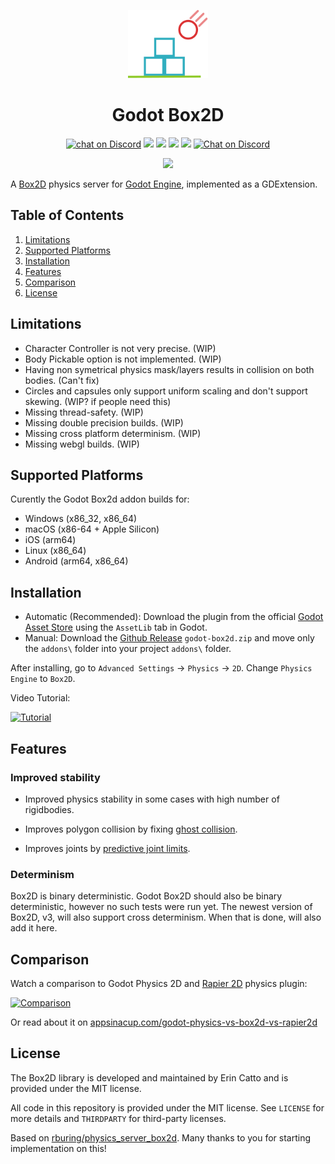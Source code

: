 <p align="center">
	<img width="128px" src="box2d_icon.svg"/> 
	<h1 align="center">Godot Box2D</h1> 
</p>

<p align="center">
	<a href="https://github.com/appsinacup/godot-box2d/actions/workflows/runner.yml">
        <img src="https://github.com/appsinacup/godot-box2d/actions/workflows/runner.yml/badge.svg?branch=main"
            alt="chat on Discord"></a>
    <a href="https://github.com/erincatto/box2d" alt="Box2D Version">
        <img src="https://img.shields.io/badge/Box2D-v2.4.1-%23478cbf?logoColor=white" /></a>
    <a href="https://github.com/godotengine/godot-cpp" alt="Godot Version">
        <img src="https://img.shields.io/badge/Godot-v4.2-%23478cbf?logo=godot-engine&logoColor=white" /></a>
    <a href="https://github.com/appsinacup/godot-box2d/graphs/contributors" alt="Contributors">
        <img src="https://img.shields.io/github/contributors/appsinacup/godot-box2d" /></a>
    <a href="https://github.com/appsinacup/godot-box2d/pulse" alt="Activity">
        <img src="https://img.shields.io/github/commit-activity/m/appsinacup/godot-box2d" /></a>
    <a href="https://discord.gg/56dMud8HYn">
        <img src="https://img.shields.io/discord/1138836561102897172?logo=discord"
            alt="Chat on Discord"></a>
</p>
<p align="center">
<img src="stability-comparison.gif"/>
</p>

A [Box2D](https://github.com/erincatto/box2d) physics server for [Godot Engine](https://github.com/godotengine/godot), implemented as a GDExtension.

## Table of Contents

1. [Limitations](#limitations)
2. [Supported Platforms](#supported-platforms)
3. [Installation](#installation)
4. [Features](#features)
5. [Comparison](#comparison)
6. [License](#license)

## Limitations

- Character Controller is not very precise. (WIP)
- Body Pickable option is not implemented. (WIP)
- Having non symetrical physics mask/layers results in collision on both bodies. (Can't fix)
- Circles and capsules only support uniform scaling and don't support skewing. (WIP? if people need this)
- Missing thread-safety. (WIP)
- Missing double precision builds. (WIP)
- Missing cross platform determinism. (WIP)
- Missing webgl builds. (WIP)

## Supported Platforms

Curently the Godot Box2d addon builds for:

- Windows (x86_32, x86_64)
- macOS (x86-64 + Apple Silicon)
- iOS (arm64)
- Linux (x86_64)
- Android (arm64, x86_64)

## Installation

- Automatic (Recommended): Download the plugin from the official [Godot Asset Store](https://godotengine.org/asset-library/asset/2007) using the `AssetLib` tab in Godot.
- Manual: Download the [Github Release](https://github.com/appsinacup/godot-box2d/releases/latest) `godot-box2d.zip` and move only the `addons\` folder into your project `addons\` folder.

After installing, go to `Advanced Settings` -> `Physics` -> `2D`. Change `Physics Engine` to `Box2D`.

Video Tutorial:

[![Tutorial](https://img.youtube.com/vi/T_vFVh5qZiY/0.jpg)](https://www.youtube.com/watch?v=T_vFVh5qZiY)

## Features

### Improved stability

- Improved physics stability in some cases with high number of rigidbodies.

- Improves polygon collision by fixing [ghost collision](https://box2d.org/posts/2020/06/ghost-collisions/).

- Improves joints by [predictive joint limits](https://box2d.org/posts/2020/04/predictive-joint-limits/).

### Determinism

Box2D is binary deterministic. Godot Box2D should also be binary deterministic, however no such tests were run yet. The newest version of Box2D, v3, will also support cross determinism. When that is done, will also add it here.

## Comparison

Watch a comparison to Godot Physics 2D and [Rapier 2D](https://github.com/appsinacup/godot-rapier-2d) physics plugin:

[![Comparison](https://img.youtube.com/vi/wgUiZ7E19eM/0.jpg)](https://www.youtube.com/watch?v=wgUiZ7E19eM)

Or read about it on [appsinacup.com/godot-physics-vs-box2d-vs-rapier2d](https://appsinacup.com/godot-physics-vs-box2d-vs-rapier2d/)

## License

The Box2D library is developed and maintained by Erin Catto and is provided under the MIT license.

All code in this repository is provided under the MIT license. See `LICENSE` for more details and `THIRDPARTY` for third-party licenses.

Based on [rburing/physics_server_box2d](https://github.com/rburing/physics_server_box2d). Many thanks to you for starting implementation on this!
